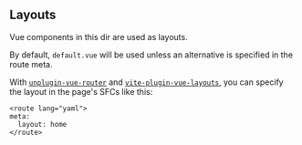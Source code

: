## Layouts

Vue components in this dir are used as layouts.

By default, `default.vue` will be used unless an alternative is specified in the route meta.

With [`unplugin-vue-router`](https://github.com/posva/unplugin-vue-router)
and [`vite-plugin-vue-layouts`](https://github.com/JohnCampionJr/vite-plugin-vue-layouts), you can specify the layout in
the page's SFCs like this:

```vue
<route lang="yaml">
meta:
  layout: home
</route>
```

